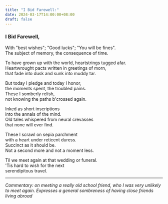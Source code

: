 ```yaml
---
title: "I Bid Farewell:"
date: 2024-03-17T14:00:00+08:00
draft: false
---
```


### I Bid Farewell,
With "best wishes"; "Good lucks"; "You will be fines".  
The subject of memory, the consequence of time.  

To have grown up with the world, heartstrings tugged afar.  
Heartwrought pacts written in greetings of morn,  
that fade into dusk and sunk into muddy tar.  


But today I pledge and today I honor,  
the moments spent, the troubled pains.  
These I somberly relish,  
not knowing the paths b'crossed again.  

Inked as short inscriptions  
into the annals of the mind.  
Old tales whispered from neural crevasses  
that none will ever find.  

These I scrawl on sepia parchment  
with a heart under reticent duress.  
Succinct as it should be.  
Not a second more and not a moment less.  

Til we meet again at that wedding or funeral.  
'Tis hard to wish for the next  
serendipitous travel.  


---

*Commentary: on meeting a really old school friend, who I was very unlikely to meet again. Expresses a general sombreness of having close friends living abroad*